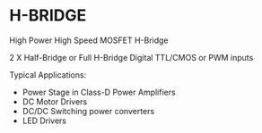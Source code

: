 # H-BRIDGE
High Power High Speed MOSFET H-Bridge



2 X Half-Bridge or Full H-Bridge
Digital TTL/CMOS or PWM inputs

Typical Applications:
  - Power Stage in Class-D Power Amplifiers
  - DC Motor Drivers
  - DC/DC Switching power converters
  - LED Drivers
